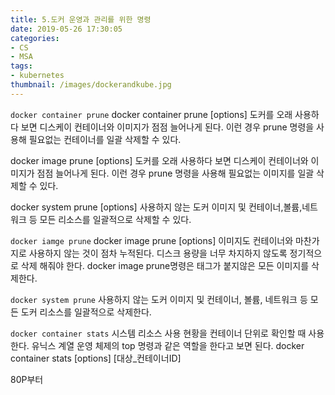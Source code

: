 ```yaml
---
title: 5.도커 운영과 관리를 위한 명령
date: 2019-05-26 17:30:05
categories:
- CS
- MSA
tags:
- kubernetes
thumbnail: /images/dockerandkube.jpg
---
```

`docker container prune`
docker container prune [options]
도커를 오래 사용하다 보면 디스케이 컨테이너와 이미지가 점점 늘어나게 된다. 이런 경우 prune 명령을 사용해 필요없는 컨테이너를 일괄 삭제할 수 있다.

docker image prune [options]
도커를 오래 사용하다 보면 디스케이 컨테이너와 이미지가 점점 늘어나게 된다. 이런 경우 prune 명령을 사용해 필요없는 이미지를 일괄 삭제할 수 있다.

docker system prune [options]
사용하지 않는 도커 이미지 및 컨테이너,볼륨,네트워크 등 모든 리소스를 일괄적으로 삭제할 수 있다.

`docker iamge prune`
docker image prune [options]
이미지도 컨테이너와 마찬가지로 사용하지 않는 것이 점차 누적된다. 디스크 용량을 너무 차지하지 않도록 정기적으로 삭제 해줘야 한다. docker image prune명령은 태그가 붙지않은 모든 이미지를 삭제한다.


`docker system prune`
사용하지 않는 도커 이미지 및 컨테이너, 볼륨, 네트워크 등 모든 도커 리소스를 일괄적으로 삭제한다.

`docker container stats`
시스템 리소스 사용 현황을 컨테이너 단위로 확인할 때 사용한다. 유닉스 계열 운영 체제의 top 명령과 같은 역할을 한다고 보면 된다.
docker container stats [options] [대상_컨테이너ID]

80P부터
